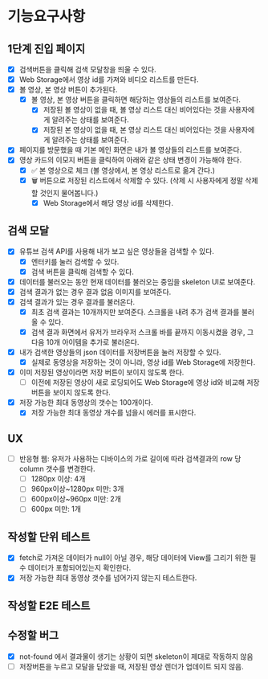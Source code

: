 # 기능요구사항

## 1단계 진입 페이지

- [X] 검색버튼을 클릭해 검색 모달창을 띄울 수 있다. 
- [X] Web Storage에서 영상 id를 가져와 비디오 리스트를 만든다.
- [X] 볼 영상, 본 영상 버튼이 추가된다.
  - [X] 볼 영상, 본 영상 버튼을 클릭하면 해당하는 영상들의 리스트를 보여준다.
    - [X] 저장된 볼 영상이 없을 때, 볼 영상 리스트 대신 비어있다는 것을 사용자에게 알려주는 상태를 보여준다.
    - [X] 저장된 본 영상이 없을 때, 본 영상 리스트 대신 비어있다는 것을 사용자에게 알려주는 상태를 보여준다.
- [X] 페이지를 방문했을 때 기본 메인 화면은 내가 볼 영상들의 리스트를 보여준다.
- [X] 영상 카드의 이모지 버튼을 클릭하여 아래와 같은 상태 변경이 가능해야 한다.
  - [X] ✅ 본 영상으로 체크 (볼 영상에서, 본 영상 리스트로 옮겨 간다.)
  - [X] 🗑️ 버튼으로 저장된 리스트에서 삭제할 수 있다. (삭제 시 사용자에게 정말 삭제할 것인지 물어봅니다.)
    - [X] Web Storage에서 해당 영상 id를 삭제한다.

## 검색 모달

- [X] 유튜브 검색 API를 사용해 내가 보고 싶은 영상들을 검색할 수 있다.
  - [X] 엔터키를 눌러 검색할 수 있다.
  - [X] 검색 버튼을 클릭해 검색할 수 있다.
- [X] 데이터를 불러오는 동안 현재 데이터를 불러오는 중임을 skeleton UI로 보여준다.
- [X] 검색 결과가 없는 경우 결과 없음 이미지를 보여준다.
- [X] 검색 결과가 있는 경우 결과를 불러온다.
  - [X] 최초 검색 결과는 10개까지만 보여준다. 스크롤을 내려 추가 검색 결과를 불러올 수 있다.
  - [X] 검색 결과 화면에서 유저가 브라우저 스크롤 바를 끝까지 이동시켰을 경우, 그 다음 10개 아이템을 추가로 불러온다.
- [X] 내가 검색한 영상들의 json 데이터를 저장버튼을 눌러 저장할 수 있다.
  - [X] 실제로 동영상을 저장하는 것이 아니라, 영상 id를 Web Storage에 저장한다.
- [X] 이미 저장된 영상이라면 저장 버튼이 보이지 않도록 한다.
  - [ ] 이전에 저장된 영상이 새로 로딩되어도 Web Storage에 영상 id와 비교해 저장 버튼을 보이지 않도록 한다. 
- [X] 저장 가능한 최대 동영상의 갯수는 100개이다.
  - [X] 저장 가능한 최대 동영상 개수를 넘을시 에러를 표시한다.

## UX

- [ ] 반응형 웹: 유저가 사용하는 디바이스의 가로 길이에 따라 검색결과의 row 당 column 갯수를 변경한다.
  - [ ] 1280px 이상: 4개
  - [ ] 960px이상~1280px 미만: 3개
  - [ ] 600px이상~960px 미만: 2개
  - [ ] 600px 미만: 1개

## 작성할 단위 테스트

- [X] fetch로 가져온 데이터가 null이 아닐 경우, 해당 데이터에 View를 그리기 위한 필수 데이터가 포함되어있는지 확인한다.
- [X] 저장 가능한 최대 동영상 갯수를 넘어가지 않는지 테스트한다.

## 작성할 E2E 테스트

## 수정할 버그

- [X] not-found 에서 결과물이 생기는 상황이 되면 skeleton이 제대로 작동하지 않음
- [ ] 저장버튼을 누르고 모달을 닫았을 때, 저장된 영상 렌더가 업데이트 되지 않음.